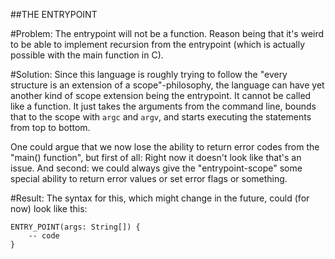 ##THE ENTRYPOINT

#Problem:
The entrypoint will not be a function. Reason being that it's weird to be able to implement recursion
from the entrypoint (which is actually possible with the main function in C).

#Solution:
Since this language is roughly trying to follow the "every structure is an extension of a scope"-philosophy,
the language can have yet another kind of scope extension being the entrypoint. It cannot be called like a function. 
It just takes the arguments from the command line, bounds that to the scope with `argc` and `argv`, and starts
executing the statements from top to bottom.

One could argue that we now lose the ability to return error codes from the "main() function", but first of all:
Right now it doesn't look like that's an issue. And second: we could always give the "entrypoint-scope" some special
ability to return error values or set error flags or something.

#Result:
The syntax for this, which might change in the future, could (for now) look like this:
```
ENTRY_POINT(args: String[]) {
	-- code
}
```

